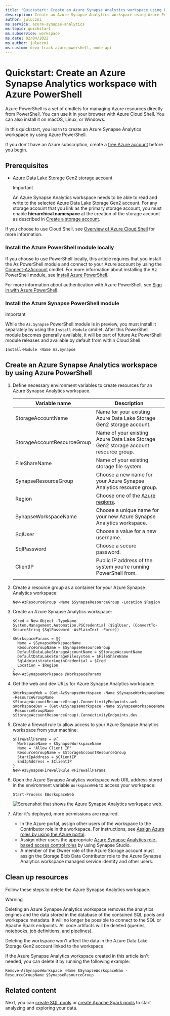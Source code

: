 ```yaml
---
title: 'Quickstart: Create an Azure Synapse Analytics workspace using PowerShell'
description: Create an Azure Synapse Analytics workspace using Azure PowerShell by following the steps in this article.
author: juluczni
ms.service: azure-synapse-analytics
ms.topic: quickstart
ms.subservice: workspace
ms.date: 02/04/2022
ms.author: juluczni
ms.custom: devx-track-azurepowershell, mode-api
---
```


# Quickstart: Create an Azure Synapse Analytics workspace with Azure PowerShell

Azure PowerShell is a set of cmdlets for managing Azure resources directly from PowerShell. You can use it in your browser with Azure Cloud Shell. You can also install it on macOS, Linux, or Windows.

In this quickstart, you learn to create an Azure Synapse Analytics workspace by using Azure PowerShell.

If you don't have an Azure subscription, create a [free Azure account](https://azure.microsoft.com/free/) before you begin.

## Prerequisites

- [Azure Data Lake Storage Gen2 storage account](../storage/common/storage-account-create.md)

    > [!IMPORTANT]
    > An Azure Synapse Analytics workspace needs to be able to read and write to the selected Azure Data Lake Storage Gen2 account. For any storage account that you link as the primary storage account, you must enable **hierarchical namespace** at the creation of the storage account as described in [Create a storage account](../storage/common/storage-account-create.md?tabs=azure-powershell#create-a-storage-account).

If you choose to use Cloud Shell, see [Overview of Azure Cloud Shell](../cloud-shell/overview.md) for more information.

### Install the Azure PowerShell module locally

If you choose to use PowerShell locally, this article requires that you install the Az PowerShell module and connect to your Azure account by using the [Connect-AzAccount](/powershell/module/az.accounts/connect-azaccount) cmdlet. For more information about installing the Az PowerShell module, see [Install Azure PowerShell](/powershell/azure/install-azure-powershell).

For more information about authentication with Azure PowerShell, see [Sign in with Azure PowerShell](/powershell/azure/authenticate-azureps).

### Install the Azure Synapse PowerShell module

> [!IMPORTANT]
> While the `Az.Synapse` PowerShell module is in preview, you must install it separately by using the `Install-Module` cmdlet. After this PowerShell module becomes generally available, it will be part of future Az PowerShell module releases and available by default from within Cloud Shell.

```azurepowershell-interactive
Install-Module -Name Az.Synapse
```

## Create an Azure Synapse Analytics workspace by using Azure PowerShell

1. Define necessary environment variables to create resources for an Azure Synapse Analytics workspace.

   |        Variable name        |                                                 Description                                                 |
   | --------------------------- | ----------------------------------------------------------------------------------------------------------- |
   | StorageAccountName          | Name for your existing Azure Data Lake Storage Gen2 storage account.                                                           |
   | StorageAccountResourceGroup | Name of your existing Azure Data Lake Storage Gen2 storage account resource group.                                             |
   | FileShareName               | Name of your existing storage file system.                                                                  |
   | SynapseResourceGroup        | Choose a new name for your Azure Synapse Analytics resource group.                                                    |
   | Region                      | Choose one of the [Azure regions](https://azure.microsoft.com/global-infrastructure/geographies/#overview). |
   | SynapseWorkspaceName        | Choose a unique name for your new Azure Synapse Analytics workspace.                                                  |
   | SqlUser                     | Choose a value for a new username.                                                                          |
   | SqlPassword                 | Choose a secure password.                                                                                   |
   | ClientIP                    | Public IP address of the system you're running PowerShell from.                                             |
   |                             |                                                                                                             |

1. Create a resource group as a container for your Azure Synapse Analytics workspace:

   ```azurepowershell-interactive
   New-AzResourceGroup -Name $SynapseResourceGroup -Location $Region
   ```

1. Create an Azure Synapse Analytics workspace:

   ```azurepowershell-interactive
   $Cred = New-Object -TypeName System.Management.Automation.PSCredential ($SqlUser, (ConvertTo-SecureString $SqlPassword -AsPlainText -Force))

   $WorkspaceParams = @{
     Name = $SynapseWorkspaceName
     ResourceGroupName = $SynapseResourceGroup
     DefaultDataLakeStorageAccountName = $StorageAccountName
     DefaultDataLakeStorageFilesystem = $FileShareName
     SqlAdministratorLoginCredential = $Cred
     Location = $Region
   }
   New-AzSynapseWorkspace @WorkspaceParams
   ```

1. Get the web and dev URLs for Azure Synapse Analytics workspace:

   ```azurepowershell-interactive
   $WorkspaceWeb = (Get-AzSynapseWorkspace -Name $SynapseWorkspaceName -ResourceGroupName $StorageAccountResourceGroup).ConnectivityEndpoints.web
   $WorkspaceDev = (Get-AzSynapseWorkspace -Name $SynapseWorkspaceName -ResourceGroupName $StorageAccountResourceGroup).ConnectivityEndpoints.dev
   ```

1. Create a firewall rule to allow access to your Azure Synapse Analytics workspace from your machine:

   ```azurepowershell-interactive
   $FirewallParams = @{
     WorkspaceName = $SynapseWorkspaceName
     Name = 'Allow Client IP'
     ResourceGroupName = $StorageAccountResourceGroup
     StartIpAddress = $ClientIP
     EndIpAddress = $ClientIP
   }
   New-AzSynapseFirewallRule @FirewallParams
   ```

1. Open the Azure Synapse Analytics workspace web URL address stored in the environment variable `WorkspaceWeb` to
   access your workspace:

   ```azurepowershell-interactive
   Start-Process $WorkspaceWeb
   ```

   ![Screenshot that shows the Azure Synapse Analytics workspace web.](media/quickstart-create-synapse-workspace-powershell/create-workspace-powershell-1.png)

1. After it's deployed, more permissions are required.

   - In the Azure portal, assign other users of the workspace to the Contributor role in the workspace. For instructions, see [Assign Azure roles by using the Azure portal](../role-based-access-control/role-assignments-portal.yml).
   - Assign other users the appropriate [Azure Synapse Analytics role-based access control roles](security/synapse-workspace-synapse-rbac-roles.md) by using Synapse Studio.
   - A member of the Owner role of the Azure Storage account must assign the Storage Blob Data Contributor role to the Azure Synapse Analytics workspace managed service identity and other users.

## Clean up resources

Follow these steps to delete the Azure Synapse Analytics workspace.

> [!WARNING]
> Deleting an Azure Synapse Analytics workspace removes the analytics engines and the data stored in the database of the contained SQL pools and workspace metadata. It will no longer be possible to connect to the SQL or Apache Spark endpoints. All code artifacts will be deleted (queries, notebooks, job definitions, and pipelines).
>
> Deleting the workspace won't affect the data in the Azure Data Lake Storage Gen2 account linked to the workspace.

If the Azure Synapse Analytics workspace created in this article isn't needed, you can delete it by running
the following example:

```azurepowershell-interactive
Remove-AzSynapseWorkspace -Name $SynapseWorkspaceNam -ResourceGroupName $SynapseResourceGroup
```

## Related content

Next, you can [create SQL pools](quickstart-create-sql-pool-studio.md) or [create Apache Spark pools](quickstart-create-apache-spark-pool-studio.md) to start analyzing and exploring your data.
